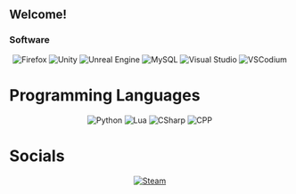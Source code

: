 ## Welcome!

### Software

<div align="center">
    <img src="https://img.shields.io/badge/Firefox-FF7139?logo=Firefox&logoColor=white" alt="Firefox" />
    <img src="https://img.shields.io/badge/Unity-%23000000.svg?logo=unity&logoColor=white" alt="Unity" />
    <img src="https://img.shields.io/badge/Unreal%20Engine-%23313131.svg?logo=unrealengine&logoColor=white" alt="Unreal Engine" />
    <img src="https://img.shields.io/badge/MySQL-4479A1?logo=mysql&logoColor=fff" alt="MySQL" />
    <img src="https://custom-icon-badges.demolab.com/badge/Visual%20Studio-5C2D91.svg?&logo=visual-studio&logoColor=white" alt="Visual Studio" />
    <img src="https://img.shields.io/badge/VSCodium-2F80ED?logo=vscodium&logoColor=fff" alt="VSCodium" />
</div>

# Programming Languages
<div align="center">
    <img src="https://img.shields.io/badge/Python-3776AB?logo=python&logoColor=fff" alt="Python" />
    <img src="https://img.shields.io/badge/Lua-%232C2D72.svg?logo=lua&logoColor=white" alt="Lua" />
    <img src="https://img.shields.io/badge/C%23-%23239120.svg?logo=cshrp&logoColor=white" alt="CSharp" />
    <img src="https://img.shields.io/badge/C++-%2300599C.svg?logo=c%2B%2B&logoColor=white" alt="CPP" />
</div>

# Socials

<div align="center">
    <a href="https://steamcommunity.com/id/adskdev/">
        <img src="(https://img.shields.io/badge/Steam-%23000000.svg?logo=steam&logoColor=white" alt="Steam" />
    </a>
</div>
